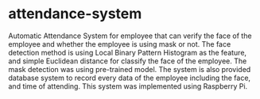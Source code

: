 # attendance-system
Automatic Attendance System for employee that can verify the face of the employee and whether the employee is using mask or not. The face detection method is using Local Binary Pattern Histogram as the feature, and simple Euclidean distance for classify the face of the employee. The mask detection was using pre-trained model. The system is also provided database system to record every data of the employee including the face, and time of attending. This system was implemented using Raspberry Pi.
